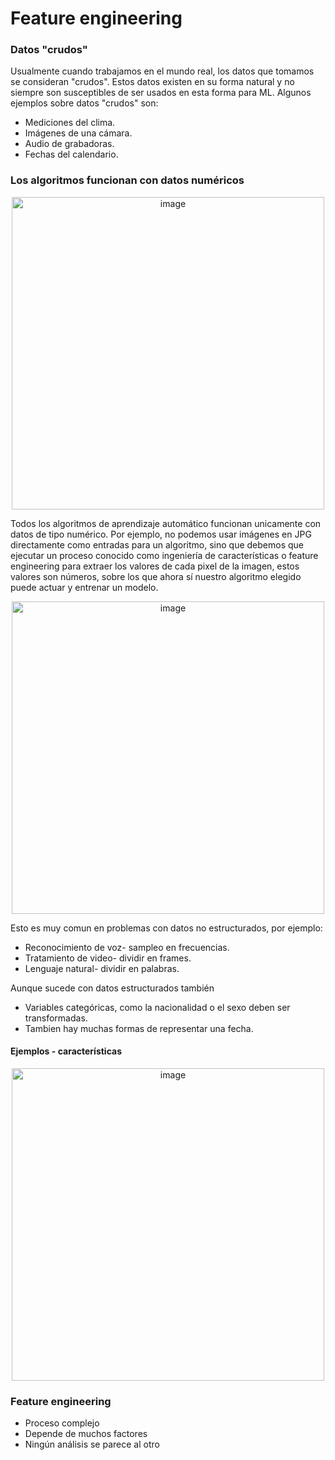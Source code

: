# Feature engineering

### Datos "crudos"
Usualmente cuando trabajamos en el mundo real, los datos que tomamos se consideran "crudos". Estos datos existen en su forma natural y no siempre son susceptibles de ser usados en esta forma para ML.
Algunos ejemplos sobre datos "crudos" son:
- Mediciones del clima.
- Imágenes de una cámara.
- Audio de grabadoras.
- Fechas del calendario.

### Los algoritmos funcionan con datos numéricos
<p align="center">
<img width="500" alt="image" src="https://user-images.githubusercontent.com/89166148/172955474-c1fa874b-9a5a-4336-baa9-afec78d69ade.png">
</p>

Todos los algoritmos de aprendizaje automático funcionan unicamente con datos de tipo numérico. Por ejemplo, no podemos usar imágenes en JPG directamente como entradas para un algoritmo, sino que debemos que ejecutar un proceso conocido como ingeniería de características o feature engineering para extraer los valores de cada pixel de la imagen, estos valores son números, sobre los que ahora sí nuestro algoritmo elegido puede actuar y entrenar un modelo.
<p align="center">
<img width="500" alt="image" src="https://user-images.githubusercontent.com/89166148/172956036-efe19833-00ec-4424-8ad6-c0ab719188ec.png">
</p>

Esto es muy comun en problemas con datos no estructurados, por ejemplo:
- Reconocimiento de voz- sampleo en frecuencias.
- Tratamiento de video- dividir en frames.
- Lenguaje natural- dividir en palabras.

Aunque sucede con datos estructurados también
- Variables categóricas, como la nacionalidad o el sexo deben ser transformadas.
- Tambien hay muchas formas de representar una fecha.

#### Ejemplos - características
<p align="center">
<img width="500" alt="image" src="https://user-images.githubusercontent.com/89166148/172970569-e889bd5f-9743-4651-bb12-800f5140f69f.png">
</p>

### Feature engineering
- Proceso complejo
- Depende de muchos factores
- Ningún análisis se parece al otro
